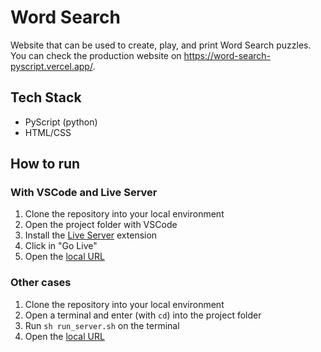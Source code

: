 # Word Search

Website that can be used to create, play, and print Word Search puzzles. You can check the production website on https://word-search-pyscript.vercel.app/.

## Tech Stack

- PyScript (python)
- HTML/CSS

## How to run

### With VSCode and Live Server

1. Clone the repository into your local environment
2. Open the project folder with VSCode
3. Install the [Live Server](https://marketplace.visualstudio.com/items?itemName=ritwickdey.LiveServer) extension
4. Click in "Go Live"
5. Open the [local URL](http://localhost:5500/)

### Other cases

1. Clone the repository into your local environment
2. Open a terminal and enter (with `cd`) into the project folder
3. Run `sh run_server.sh` on the terminal
4. Open the [local URL](http://localhost:5500/)
